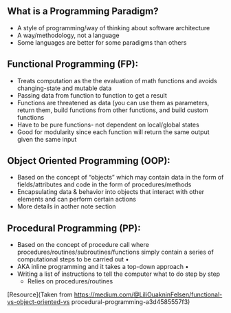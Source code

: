 ## What is a Programming Paradigm?

- A style of programming/way of thinking about software architecture
- A way/methodology, not a language
- Some languages are better for some paradigms than others 

## Functional Programming (FP):

- Treats computation as the the evaluation of math functions and avoids changing-state and mutable data
- Passing data from function to function to get a result
- Functions are threatened as data (you can use them as parameters, return them, build functions from other functions, and build custom functions
- Have to be pure functions- not dependent on local/global states  
- Good for modularity since each function will return the same output given the same input 

## Object Oriented Programming (OOP):

- Based on the concept of “objects” which may contain data in the form of fields/attributes and code in the form of procedures/methods 
- Encapsulating data & behavior into objects that interact with other elements and can perform certain actions 
- More details in aother note section

## Procedural Programming (PP):

- Based on the concept of procedure call where procedures/routines/subroutines/functions simply contain a series of computational steps to be carried out • 
- AKA inline programming and it takes a top-down approach • 
- Writing a list of instructions to tell the computer what to do step by step 
  - Relies on procedures/routines 

[Resource](Taken from https://medium.com/@LiliOuakninFelsen/functional-vs-object-oriented-vs procedural-programming-a3d4585557f3)

